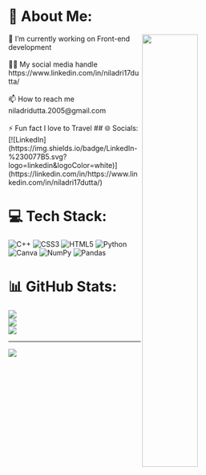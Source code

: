 # 💫 About Me:
<img src="https://imgur.com/Z9n1y5S.gif" height=47% width=47% align="right">
🔭 I’m currently working on Front-end development <br><br>👨‍💻 My social media handle https://www.linkedin.com/in/niladri17dutta/<br><br>📫 How to reach me niladridutta.2005@gmail.com<br><br>⚡ Fun fact I love to Travel
## 🌐 Socials:
[![LinkedIn](https://img.shields.io/badge/LinkedIn-%230077B5.svg?logo=linkedin&logoColor=white)](https://linkedin.com/in/https://www.linkedin.com/in/niladri17dutta/) 

# 💻 Tech Stack:
![C++](https://img.shields.io/badge/c++-%2300599C.svg?style=for-the-badge&logo=c%2B%2B&logoColor=white) ![CSS3](https://img.shields.io/badge/css3-%231572B6.svg?style=for-the-badge&logo=css3&logoColor=white) ![HTML5](https://img.shields.io/badge/html5-%23E34F26.svg?style=for-the-badge&logo=html5&logoColor=white) ![Python](https://img.shields.io/badge/python-3670A0?style=for-the-badge&logo=python&logoColor=ffdd54) ![Canva](https://img.shields.io/badge/Canva-%2300C4CC.svg?style=for-the-badge&logo=Canva&logoColor=white) ![NumPy](https://img.shields.io/badge/numpy-%23013243.svg?style=for-the-badge&logo=numpy&logoColor=white) ![Pandas](https://img.shields.io/badge/pandas-%23150458.svg?style=for-the-badge&logo=pandas&logoColor=white)
# 📊 GitHub Stats:
![](https://github-readme-stats.vercel.app/api?username=niladri17dutta&theme=shades-of-purple&hide_border=false&include_all_commits=false&count_private=false)<br/>
![](https://github-readme-streak-stats.herokuapp.com/?user=niladri17dutta&theme=shades-of-purple&hide_border=false)<br/>
![](https://github-readme-stats.vercel.app/api/top-langs/?username=niladri17dutta&theme=shades-of-purple&hide_border=false&include_all_commits=false&count_private=false&layout=compact)

---
[![](https://visitcount.itsvg.in/api?id=niladriraj17dutta&icon=0&color=0)](https://visitcount.itsvg.in)

